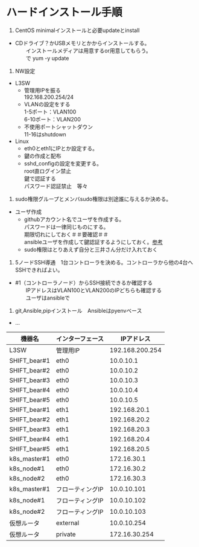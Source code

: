 # ハードインストール手順
1. CentOS minimalインストールと必要updateとinstall
  - CDドライブ？かUSBメモリとかからインストールする。  
　　インストールメディアは用意するor用意してもらう。  
　　で yum -y update  

1. NW設定
  - L3SW
    - 管理用IPを振る  
    192.168.200.254/24
    - VLANの設定をする  
    1-5ポート：VLAN100  
    6-10ポート：VLAN200  
    - 不使用ポートシャットダウン  
    11-16はshutdown
- Linux
    - eth0とeth1にIPとか設定する。
    - 鍵の作成と配布
    - sshd_configの設定を変更する。  
    root直ログイン禁止  
    鍵で認証する  
    パスワード認証禁止　等々  

1. sudo権限グループとメンバsudo権限は別途誰に与えるか決める。
  - ユーザ作成
    - githubアカウント名でユーザを作成する。  
      パスワードは一律同じものにする。  
      期限切れにしておく＃＃要確認＃＃  
      ansibleユーザを作成して鍵認証するようにしておく。[参考](https://qiita.com/komitomo/items/e78855fa1ccee1737ac7)
    - sudo権限はとりあえず自分と三井さん分だけ入れておく

1. 5ノードSSH導通　1台コントローラを決める。コントローラから他の4台へSSHできればよい。
  - #1（コントローラノード）からSSH接続できるか確認する  
　　IPアドレスはVLAN100とVLAN200のIPどちらも確認する  
　　ユーザはansibleで  

1. git,Ansible,pipインストール　Ansibleはpyenvベース
  - ...



| 機器名       | インターフェース | IPアドレス      |
|--------------|------------------|-----------------|
| L3SW         | 管理用IP         | 192.168.200.254 |
| SHIFT_bear#1 | eth0             | 10.0.10.1       |
| SHIFT_bear#2 | eth0             | 10.0.10.2       |
| SHIFT_bear#3 | eth0             | 10.0.10.3       |
| SHIFT_bear#4 | eth0             | 10.0.10.4       |
| SHIFT_bear#5 | eth0             | 10.0.10.5       |
| SHIFT_bear#1 | eth1             | 192.168.20.1    |
| SHIFT_bear#2 | eth1             | 192.168.20.2    |
| SHIFT_bear#3 | eth1             | 192.168.20.3    |
| SHIFT_bear#4 | eth1             | 192.168.20.4    |
| SHIFT_bear#5 | eth1             | 192.168.20.5    |
| k8s_master#1 | eth0             | 172.16.30.1     |
| k8s_node#1   | eth0             | 172.16.30.2     |
| k8s_node#2   | eth0             | 172.16.30.3     |
| k8s_master#1 | フローティングIP | 10.0.10.101     |
| k8s_node#1   | フローティングIP | 10.0.10.102     |
| k8s_node#2   | フローティングIP | 10.0.10.103     |
| 仮想ルータ   | external         | 10.0.10.254     |
| 仮想ルータ   | private          | 172.16.30.254   |
